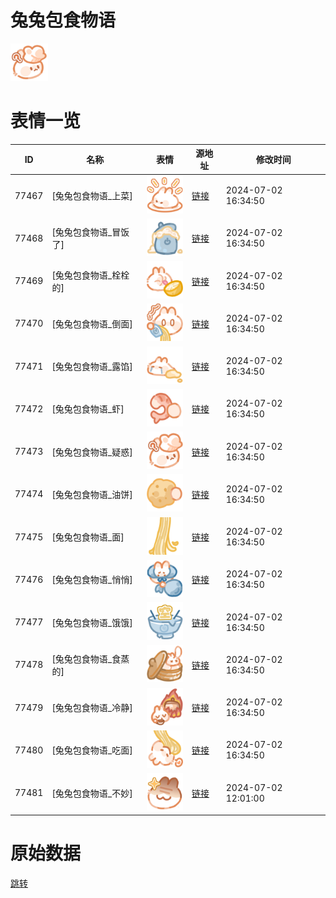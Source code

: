 # 兔兔包食物语

<img src="./cover.png" height="60" alt="cover" />

# 表情一览

|ID|名称|表情|源地址|修改时间|
|----|----|----|----|----|
|77467|[兔兔包食物语_上菜]|<img src="./pic/077467_%5B兔兔包食物语_上菜%5D.png" height="60" alt="上菜"/>|[链接](https://i0.hdslb.com/bfs/garb/b03a93d2dd3905f3880d2254460913121bbf55fc.png)|2024-07-02 16:34:50|
|77468|[兔兔包食物语_冒饭了]|<img src="./pic/077468_%5B兔兔包食物语_冒饭了%5D.png" height="60" alt="冒饭了"/>|[链接](https://i0.hdslb.com/bfs/garb/26877a091119b155ab008003896abf142755e58f.png)|2024-07-02 16:34:50|
|77469|[兔兔包食物语_栓栓的]|<img src="./pic/077469_%5B兔兔包食物语_栓栓的%5D.png" height="60" alt="栓栓的"/>|[链接](https://i0.hdslb.com/bfs/garb/20ea8574049cc9c95e62a1ddb895718f6fc3d29d.png)|2024-07-02 16:34:50|
|77470|[兔兔包食物语_倒面]|<img src="./pic/077470_%5B兔兔包食物语_倒面%5D.png" height="60" alt="倒面"/>|[链接](https://i0.hdslb.com/bfs/garb/75344fb7bd7a8b97ea823b5e273a5f96caaf5ad4.png)|2024-07-02 16:34:50|
|77471|[兔兔包食物语_露馅]|<img src="./pic/077471_%5B兔兔包食物语_露馅%5D.png" height="60" alt="露馅"/>|[链接](https://i0.hdslb.com/bfs/garb/be87c35036a407758c482ea41bbcfd676f5717b0.png)|2024-07-02 16:34:50|
|77472|[兔兔包食物语_虾]|<img src="./pic/077472_%5B兔兔包食物语_虾%5D.png" height="60" alt="虾"/>|[链接](https://i0.hdslb.com/bfs/garb/64595c37857d2ebf206e2c003db6d9a35ccc8240.png)|2024-07-02 16:34:50|
|77473|[兔兔包食物语_疑惑]|<img src="./pic/077473_%5B兔兔包食物语_疑惑%5D.png" height="60" alt="疑惑"/>|[链接](https://i0.hdslb.com/bfs/garb/509bdd8cefeb916fe62870ee29f5e6719ac56688.png)|2024-07-02 16:34:50|
|77474|[兔兔包食物语_油饼]|<img src="./pic/077474_%5B兔兔包食物语_油饼%5D.png" height="60" alt="油饼"/>|[链接](https://i0.hdslb.com/bfs/garb/e545d25360358d3a0ee2d68c867adcaf3c7646d1.png)|2024-07-02 16:34:50|
|77475|[兔兔包食物语_面]|<img src="./pic/077475_%5B兔兔包食物语_面%5D.png" height="60" alt="面"/>|[链接](https://i0.hdslb.com/bfs/garb/34c825a82ba5d81154f5338fe606c9d7ad73967d.png)|2024-07-02 16:34:50|
|77476|[兔兔包食物语_悄悄]|<img src="./pic/077476_%5B兔兔包食物语_悄悄%5D.png" height="60" alt="悄悄"/>|[链接](https://i0.hdslb.com/bfs/garb/49f5326f15c94d2a2cce89b128bf670fb0331440.png)|2024-07-02 16:34:50|
|77477|[兔兔包食物语_饿饿]|<img src="./pic/077477_%5B兔兔包食物语_饿饿%5D.png" height="60" alt="饿饿"/>|[链接](https://i0.hdslb.com/bfs/garb/0d4e1dc05eebe9c540e5ca2a7a979a67c0b04762.png)|2024-07-02 16:34:50|
|77478|[兔兔包食物语_食蒸的]|<img src="./pic/077478_%5B兔兔包食物语_食蒸的%5D.png" height="60" alt="食蒸的"/>|[链接](https://i0.hdslb.com/bfs/garb/59ae9337eff3908bd4bec9aba84328c03faba71d.png)|2024-07-02 16:34:50|
|77479|[兔兔包食物语_冷静]|<img src="./pic/077479_%5B兔兔包食物语_冷静%5D.png" height="60" alt="冷静"/>|[链接](https://i0.hdslb.com/bfs/garb/f73701d303f9fe96aacac1202fd7463f5f603c3d.png)|2024-07-02 16:34:50|
|77480|[兔兔包食物语_吃面]|<img src="./pic/077480_%5B兔兔包食物语_吃面%5D.png" height="60" alt="吃面"/>|[链接](https://i0.hdslb.com/bfs/garb/7b65125e5d035561df2155f477cbae3c91ccc09c.png)|2024-07-02 16:34:50|
|77481|[兔兔包食物语_不妙]|<img src="./pic/077481_%5B兔兔包食物语_不妙%5D.png" height="60" alt="不妙"/>|[链接](https://i0.hdslb.com/bfs/garb/6ca36f329caac505555e613b87b661753dae49bc.png)|2024-07-02 12:01:00|

# 原始数据

[跳转](./raw.json)

